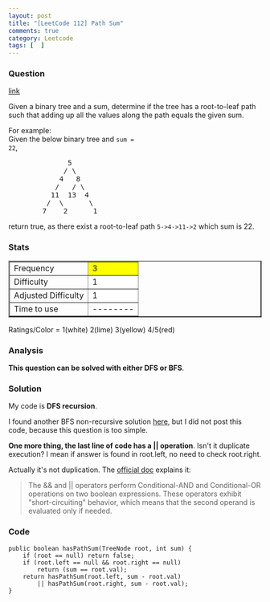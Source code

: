 ```yaml
---
layout: post
title: "[LeetCode 112] Path Sum"
comments: true
category: Leetcode
tags: [  ]
---
```



### Question 
[link](https://oj.leetcode.com/problems/path-sum/)

<div class="question-content">
            <p></p><p>
Given a binary tree and a sum, determine if the tree has a root-to-leaf path such that adding up all the values along the path equals the given sum.
</p>

For example:<br>
Given the below binary tree and <code>sum = 22</code>,
<pre>              5
             / \
            4   8
           /   / \
          11  13  4
         /  \      \
        7    2      1
</pre>

<p>
return true, as there exist a root-to-leaf path <code>5-&gt;4-&gt;11-&gt;2</code> which sum is 22.</p><p></p>
          </div>

### Stats
<table border="2">
	<tr>
		<td>Frequency</td>
		<td bgcolor="yellow">3</td>
	</tr>
	<tr>
		<td>Difficulty</td>
		<td bgcolor="white">1</td>
	</tr>
	<tr>
		<td>Adjusted Difficulty</td>
		<td bgcolor="white">1</td>
	</tr>
	<tr>
		<td>Time to use</td>
		<td bgcolor="white">--------</td>
	</tr>
</table>

Ratings/Color = 1(white) 2(lime) 3(yellow) 4/5(red)

### Analysis

__This question can be solved with either DFS or BFS__. 

### Solution

My code is __DFS recursion__. 

I found another BFS non-recursive solution [here](http://www.programcreek.com/2013/01/leetcode-path-sum/), but I did not post this code, because this question is too simple. 

__One more thing, the last line of code has a \|\| operation__. Isn't it duplicate execution? I mean if answer is found in root.left, no need to check root.right. 

Actually it's not duplication. The [official doc](http://docs.oracle.com/javase/tutorial/java/nutsandbolts/op2.html) explains it: 

> The && and \|\| operators perform Conditional-AND and Conditional-OR operations on two boolean expressions. These operators exhibit "short-circuiting" behavior, which means that the second operand is evaluated only if needed.

### Code

    public boolean hasPathSum(TreeNode root, int sum) {
        if (root == null) return false;
        if (root.left == null && root.right == null) 
            return (sum == root.val);
        return hasPathSum(root.left, sum - root.val) 
            || hasPathSum(root.right, sum - root.val);
    }